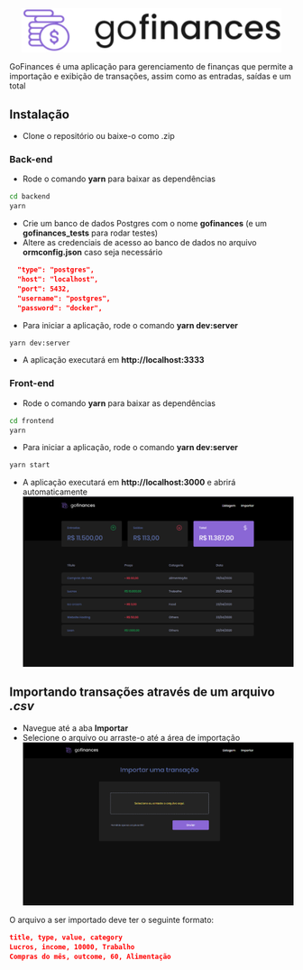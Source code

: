 <p align="center">
  <img width="460" src="https://github.com/sethwololo/gofinances/blob/master/docs/img/logo.svg">
</p>

GoFinances é uma aplicação para gerenciamento de finanças que permite a importação e exibição de transações, assim como as entradas, saídas e um total  

## Instalação

+ Clone o repositório ou baixe-o como .zip

### Back-end
+ Rode o comando **yarn** para baixar as dependências
```bash
cd backend
yarn
```
+ Crie um banco de dados Postgres com o nome **gofinances** (e um **gofinances_tests** para rodar testes)
+ Altere as credenciais de acesso ao banco de dados no arquivo **ormconfig.json** caso seja necessário
```json
  "type": "postgres",
  "host": "localhost",
  "port": 5432,
  "username": "postgres",
  "password": "docker",
```
+ Para iniciar a aplicação, rode o comando **yarn dev:server**
```bash
yarn dev:server
```
+ A aplicação executará em **http://localhost:3333**
### Front-end
+ Rode o comando **yarn** para baixar as dependências
```bash
cd frontend
yarn
```
+ Para iniciar a aplicação, rode o comando **yarn dev:server**
```bash
yarn start
```
+ A aplicação executará em **http://localhost:3000** e abrirá automaticamente
![Logo](https://github.com/sethwololo/gofinances/blob/master/docs/img/GoFinances.png)
## Importando transações através de um arquivo *.csv*

+ Navegue até a aba **Importar**
+ Selecione o arquivo ou arraste-o até a área de importação
![Tela de Importação](https://github.com/sethwololo/gofinances/blob/master/docs/img/GoFinancesImport.png)

O arquivo a ser importado deve ter o seguinte formato:
```json
title, type, value, category
Lucros, income, 10000, Trabalho
Compras do mês, outcome, 60, Alimentação
```
